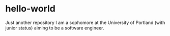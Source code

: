 # hello-world
Just another repository
I am a sophomore at the University of Portland (with junior status) aiming to be a software engineer.
